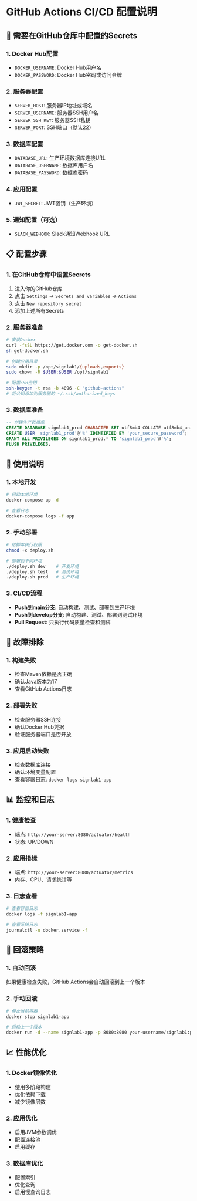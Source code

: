 # GitHub Actions CI/CD 配置说明

## 🔐 需要在GitHub仓库中配置的Secrets

### 1. Docker Hub配置
- `DOCKER_USERNAME`: Docker Hub用户名
- `DOCKER_PASSWORD`: Docker Hub密码或访问令牌

### 2. 服务器配置
- `SERVER_HOST`: 服务器IP地址或域名
- `SERVER_USERNAME`: 服务器SSH用户名
- `SERVER_SSH_KEY`: 服务器SSH私钥
- `SERVER_PORT`: SSH端口（默认22）

### 3. 数据库配置
- `DATABASE_URL`: 生产环境数据库连接URL
- `DATABASE_USERNAME`: 数据库用户名
- `DATABASE_PASSWORD`: 数据库密码

### 4. 应用配置
- `JWT_SECRET`: JWT密钥（生产环境）

### 5. 通知配置（可选）
- `SLACK_WEBHOOK`: Slack通知Webhook URL

## 📋 配置步骤

### 1. 在GitHub仓库中设置Secrets
1. 进入你的GitHub仓库
2. 点击 `Settings` → `Secrets and variables` → `Actions`
3. 点击 `New repository secret`
4. 添加上述所有Secrets

### 2. 服务器准备
```bash
# 安装Docker
curl -fsSL https://get.docker.com -o get-docker.sh
sh get-docker.sh

# 创建应用目录
sudo mkdir -p /opt/signlab1/{uploads,exports}
sudo chown -R $USER:$USER /opt/signlab1

# 配置SSH密钥
ssh-keygen -t rsa -b 4096 -C "github-actions"
# 将公钥添加到服务器的 ~/.ssh/authorized_keys
```

### 3. 数据库准备
```sql
-- 创建生产数据库
CREATE DATABASE signlab1_prod CHARACTER SET utf8mb4 COLLATE utf8mb4_unicode_ci;
CREATE USER 'signlab1_prod'@'%' IDENTIFIED BY 'your_secure_password';
GRANT ALL PRIVILEGES ON signlab1_prod.* TO 'signlab1_prod'@'%';
FLUSH PRIVILEGES;
```

## 🚀 使用说明

### 1. 本地开发
```bash
# 启动本地环境
docker-compose up -d

# 查看日志
docker-compose logs -f app
```

### 2. 手动部署
```bash
# 给脚本执行权限
chmod +x deploy.sh

# 部署到不同环境
./deploy.sh dev    # 开发环境
./deploy.sh test   # 测试环境
./deploy.sh prod   # 生产环境
```

### 3. CI/CD流程
- **Push到main分支**: 自动构建、测试、部署到生产环境
- **Push到develop分支**: 自动构建、测试、部署到测试环境
- **Pull Request**: 只执行代码质量检查和测试

## 🔧 故障排除

### 1. 构建失败
- 检查Maven依赖是否正确
- 确认Java版本为17
- 查看GitHub Actions日志

### 2. 部署失败
- 检查服务器SSH连接
- 确认Docker Hub凭据
- 验证服务器端口是否开放

### 3. 应用启动失败
- 检查数据库连接
- 确认环境变量配置
- 查看容器日志: `docker logs signlab1-app`

## 📊 监控和日志

### 1. 健康检查
- 端点: `http://your-server:8080/actuator/health`
- 状态: UP/DOWN

### 2. 应用指标
- 端点: `http://your-server:8080/actuator/metrics`
- 内存、CPU、请求统计等

### 3. 日志查看
```bash
# 查看容器日志
docker logs -f signlab1-app

# 查看系统日志
journalctl -u docker.service -f
```

## 🔄 回滚策略

### 1. 自动回滚
如果健康检查失败，GitHub Actions会自动回滚到上一个版本

### 2. 手动回滚
```bash
# 停止当前容器
docker stop signlab1-app

# 启动上一个版本
docker run -d --name signlab1-app -p 8080:8080 your-username/signlab1:previous-tag
```

## 📈 性能优化

### 1. Docker镜像优化
- 使用多阶段构建
- 优化依赖下载
- 减少镜像层数

### 2. 应用优化
- 启用JVM参数调优
- 配置连接池
- 启用缓存

### 3. 数据库优化
- 配置索引
- 优化查询
- 启用慢查询日志
